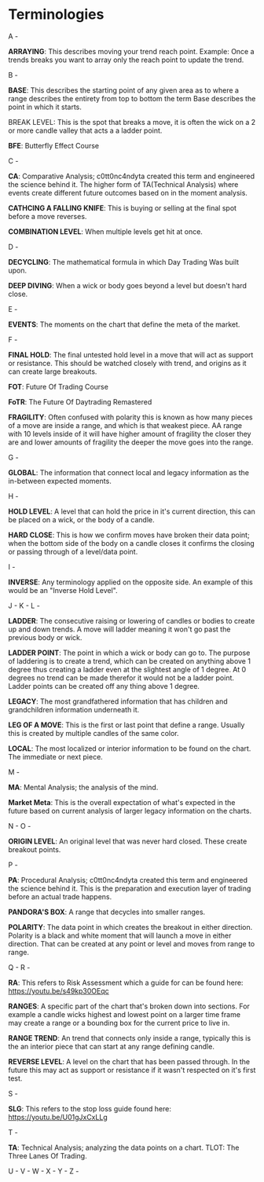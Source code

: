 # Terminologies

A -

**ARRAYING**: This describes moving your trend reach point. Example: Once a trends breaks you want to array only the reach point to update the trend.



B -&#x20;

**BASE**: This describes the starting point of any given area as to where a range describes the entirety from top to bottom the term Base describes the point in which it starts.

BREAK LEVEL: This is the spot that breaks a move, it is often the wick on a 2 or more candle valley that acts a a ladder point.

**BFE**: Butterfly Effect Course



C -&#x20;

**CA**: Comparative Analysis; c0tt0nc4ndyta created this term and engineered the science behind it. The higher form of TA(Technical Analysis) where events create different future outcomes based on in the moment analysis.

**CATHCING A FALLING KNIFE**: This is buying or selling at the final spot before a move reverses.

**COMBINATION LEVEL**: When multiple levels get hit at once.



D -&#x20;

**DECYCLING**: The mathematical formula in which Day Trading Was built upon.

**DEEP DIVING**: When a wick or body goes beyond a level but doesn't hard close.



E -&#x20;

**EVENTS**: The moments on the chart that define the meta of the market.



F -&#x20;

**FINAL HOLD**: The final untested hold level in a move that will act as support or resistance. This should be watched closely with trend, and origins as it can create large breakouts.

**FOT**: Future Of Trading Course

**FoTR**: The Future Of Daytrading Remastered

**FRAGILITY**: Often confused with polarity this is known as how many pieces of a move are inside a range, and which is that weakest piece. AA range with 10 levels inside of it will have higher amount of fragility the closer they are and lower amounts of fragility the deeper the move goes into the range.



G -&#x20;

**GLOBAL**: The information that connect local and legacy information as the in-between expected moments.



H -&#x20;

**HOLD LEVEL**: A level that can hold the price in it's current direction, this can be placed on a wick, or the body of a candle.

**HARD CLOSE**: This is how we confirm moves have broken their data point; when the bottom side of the body on a candle closes it confirms the closing or passing through of a level/data point.



I -&#x20;

**INVERSE**: Any terminology applied on the opposite side. An example of this would be an "Inverse Hold Level".



J - K - L -

**LADDER**: The consecutive raising or lowering of candles or bodies to create up and down trends. A move will ladder meaning it won't go past the previous body or wick.

**LADDER POINT**: The point in which a wick or body can go to. The purpose of laddering is to create a trend, which can be created on anything above 1 degree thus creating a ladder even at the slightest angle of 1 degree. At 0 degrees no trend can be made therefor it would not be a ladder point. Ladder points can be created off any thing above 1 degree.

**LEGACY**: The most grandfathered information that has children and grandchildren information underneath it.

**LEG OF A MOVE**: This is the first or last point that define a range. Usually this is created by multiple candles of the same color.

**LOCAL**: The most localized or interior information to be found on the chart. The immediate or next piece.



M -

**MA**: Mental Analysis; the analysis of the mind.

**Market Meta**: This is the overall expectation of what's expected in the future based on current analysis of larger legacy information on the charts.



N - O -&#x20;

**ORIGIN LEVEL**: An original level that was never hard closed. These create breakout points.



P -&#x20;

**PA**: Procedural Analysis; c0tt0nc4ndyta created this term and engineered the science behind it. This is the preparation and execution layer of trading before an actual trade happens.

**PANDORA'S BOX**: A range that decycles into smaller ranges.

**POLARITY**: The data point in which creates the breakout in either direction. Polarity is a black and white moment that will launch a move in either direction. That can be created at any point or level and moves from range to range.



Q - R -&#x20;

**RA**: This refers to Risk Assessment which a guide for can be found here: https://youtu.be/s49kp30OEqc

**RANGES**: A specific part of the chart that's broken down into sections. For example a candle wicks highest and lowest point on a larger time frame may create a range or a bounding box for the current price to live in.

**RANGE TREND**: An trend that connects only inside a range, typically this is the an interior piece that can start at any range defining candle.

**REVERSE LEVEL**: A level on the chart that has been passed through. In the future this may act as support or resistance if it wasn't respected on it's first test.



S -

**SLG**: This refers to the stop loss guide found here: https://youtu.be/U01gJxCxLLg



T -&#x20;

**TA**: Technical Analysis; analyzing the data points on a chart. TLOT: The Three Lanes Of Trading.

U - V - W - X - Y - Z -
